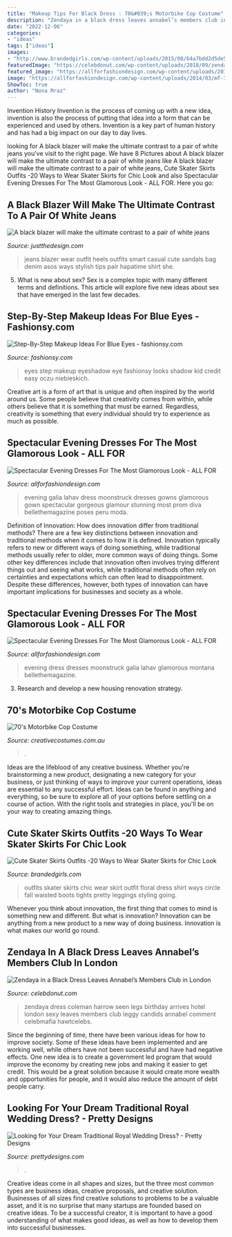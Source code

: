 ```yaml
---
title: "Makeup Tips For Black Dress : 70&#039;s Motorbike Cop Costume"
description: "Zendaya in a black dress leaves annabel’s members club in london"
date: "2022-12-06"
categories:
- "ideas"
tags: ["ideas"]
images:
- "http://www.brandedgirls.com/wp-content/uploads/2015/08/b4a7bdd2d5de5d6afbfb6386037559b0-686x1024.jpg"
featuredImage: "https://celebdonut.com/wp-content/uploads/2018/09/zendaya-in-a-black-dress-leaves-annabels-members-club-in-london-4-607x1024.jpg"
featured_image: "https://allforfashiondesign.com/wp-content/uploads/2014/03/mf-7-600x1220.jpg"
image: "https://allforfashiondesign.com/wp-content/uploads/2014/03/mf-31-600x1005.jpg"
ShowToc: true
author: "Nona Mraz"
---
```



Invention History
Invention is the process of coming up with a new idea, invention is also the process of putting that idea into a form that can be experienced and used by others. Invention is a key part of human history and has had a big impact on our day to day lives.

	

		
looking for A black blazer will make the ultimate contrast to a pair of white jeans you've visit to the right page. We have 8 Pictures about A black blazer will make the ultimate contrast to a pair of white jeans like A black blazer will make the ultimate contrast to a pair of white jeans, Cute Skater Skirts Outfits -20 Ways to Wear Skater Skirts for Chic Look and also Spectacular Evening Dresses For The Most Glamorous Look - ALL FOR. Here you go:
		
    
## A Black Blazer Will Make The Ultimate Contrast To A Pair Of White Jeans

<img loading=lazy src="https://www.justthedesign.com/wp-content/uploads/2016/05/White-Jeans-Outfits-14-e1489103179522.jpg" onerror="this.onerror=null;this.src='https://tse3.mm.bing.net/th?id=OIP.mF0vXzBTrHvfRGxgwg7UZAHaLJ&amp;pid=15.1';" alt="A black blazer will make the ultimate contrast to a pair of white jeans">

_Source: justthedesign.com_

>jeans blazer wear outfit heels outfits smart casual cute sandals bag denim asos ways stylish tips pair hapatime shirt she. 

	

5. What is new about sex?
Sex is a complex topic with many different terms and definitions. This article will explore five new ideas about sex that have emerged in the last few decades.

    
## Step-By-Step Makeup Ideas For Blue Eyes - Fashionsy.com

<img loading=lazy src="http://fashionsy.com/wp-content/uploads/2014/12/4ecdf42ac814179d33b1441373eb2f9b-630x849.jpg" onerror="this.onerror=null;this.src='https://tse3.mm.bing.net/th?id=OIP.Tyc86xTOfm4SBYx0J7M9CgHaJ-&amp;pid=15.1';" alt="Step-By-Step Makeup Ideas For Blue Eyes - fashionsy.com">

_Source: fashionsy.com_

>eyes step makeup eyeshadow eye fashionsy looks shadow kid credit easy oczu niebieskich. 

	

Creative art is a form of art that is unique and often inspired by the world around us. Some people believe that creativity comes from within, while others believe that it is something that must be earned. Regardless, creativity is something that every individual should try to experience as much as possible.

    
## Spectacular Evening Dresses For The Most Glamorous Look - ALL FOR

<img loading=lazy src="https://allforfashiondesign.com/wp-content/uploads/2014/03/mf-7-600x1220.jpg" onerror="this.onerror=null;this.src='https://tse3.mm.bing.net/th?id=OIP.b8n-RPfJm3FE9hA6fln7agHaPD&amp;pid=15.1';" alt="Spectacular Evening Dresses For The Most Glamorous Look - ALL FOR">

_Source: allforfashiondesign.com_

>evening galia lahav dress moonstruck dresses gowns glamorous gown spectacular gorgeous glamour stunning most prom diva bellethemagazine poses peru moda. 

	

Definition of Innovation: How does innovation differ from traditional methods?
There are a few key distinctions between innovation and traditional methods when it comes to how it is defined. Innovation typically refers to new or different ways of doing something, while traditional methods usually refer to older, more common ways of doing things. Some other key differences include that innovation often involves trying different things out and seeing what works, while traditional methods often rely on certainties and expectations which can often lead to disappointment. Despite these differences, however, both types of innovation can have important implications for businesses and society as a whole.

    
## Spectacular Evening Dresses For The Most Glamorous Look - ALL FOR

<img loading=lazy src="https://allforfashiondesign.com/wp-content/uploads/2014/03/mf-31-600x1005.jpg" onerror="this.onerror=null;this.src='https://tse4.mm.bing.net/th?id=OIP.dl729gWY_rFWcmN7CRPJegHaMZ&amp;pid=15.1';" alt="Spectacular Evening Dresses For The Most Glamorous Look - ALL FOR">

_Source: allforfashiondesign.com_

>evening dress dresses moonstruck galia lahav glamorous montana bellethemagazine. 

	

3. Research and develop a new housing renovation strategy.

    
## 70&#039;s Motorbike Cop Costume

<img loading=lazy src="https://www.creativecostumes.com.au/wp-content/uploads/2015/08/BCP_8568-768x1024.jpg" onerror="this.onerror=null;this.src='https://tse4.mm.bing.net/th?id=OIP.wtxwvq9HcFWrvATa2BnHEQHaJ4&amp;pid=15.1';" alt="70&#039;s Motorbike Cop Costume">

_Source: creativecostumes.com.au_

>. 

	

Ideas are the lifeblood of any creative business. Whether you're brainstorming a new product, designating a new category for your business, or just thinking of ways to improve your current operations, ideas are essential to any successful effort. Ideas can be found in anything and everything, so be sure to explore all of your options before settling on a course of action. With the right tools and strategies in place, you'll be on your way to creating amazing things.

    
## Cute Skater Skirts Outfits -20 Ways To Wear Skater Skirts For Chic Look

<img loading=lazy src="http://www.brandedgirls.com/wp-content/uploads/2015/08/b4a7bdd2d5de5d6afbfb6386037559b0-686x1024.jpg" onerror="this.onerror=null;this.src='https://tse3.mm.bing.net/th?id=OIP.s9qq-PQ6_XM8myEWkRbEjwHaLD&amp;pid=15.1';" alt="Cute Skater Skirts Outfits -20 Ways to Wear Skater Skirts for Chic Look">

_Source: brandedgirls.com_

>outfits skater skirts chic wear skirt outfit floral dress shirt ways circle fall waisted boots tights pretty leggings styling going. 

	

Whenever you think about innovation, the first thing that comes to mind is something new and different. But what is innovation? Innovation can be anything from a new product to a new way of doing business. Innovation is what makes our world go round.

    
## Zendaya In A Black Dress Leaves Annabel’s Members Club In London

<img loading=lazy src="https://celebdonut.com/wp-content/uploads/2018/09/zendaya-in-a-black-dress-leaves-annabels-members-club-in-london-4-607x1024.jpg" onerror="this.onerror=null;this.src='https://tse4.mm.bing.net/th?id=OIP.bjJgSI1gxr3VzV0g-lRtnwHaMf&amp;pid=15.1';" alt="Zendaya in a Black Dress Leaves Annabel’s Members Club in London">

_Source: celebdonut.com_

>zendaya dress coleman harrow seen legs birthday arrives hotel london sexy leaves members club leggy candids annabel comment celebmafia hawtcelebs. 

	

Since the beginning of time, there have been various ideas for how to improve society. Some of these ideas have been implemented and are working well, while others have not been successful and have had negative effects. One new idea is to create a government led program that would improve the economy by creating new jobs and making it easier to get credit. This would be a great solution because it would create more wealth and opportunities for people, and it would also reduce the amount of debt people carry.

    
## Looking For Your Dream Traditional Royal Wedding Dress? - Pretty Designs

<img loading=lazy src="http://www.prettydesigns.com/wp-content/uploads/2013/03/Traditional-Royal-Wedding-Dress-2013.jpg" onerror="this.onerror=null;this.src='https://tse2.mm.bing.net/th?id=OIP.0zCU73W0GF9p0-4U_SNOyQHaJ9&amp;pid=15.1';" alt="Looking for Your Dream Traditional Royal Wedding Dress? - Pretty Designs">

_Source: prettydesigns.com_

>. 

	

Creative ideas come in all shapes and sizes, but the three most common types are business ideas, creative proposals, and creative solution. Businesses of all sizes find creative solutions to problems to be a valuable asset, and it is no surprise that many startups are founded based on creative ideas. To be a successful creator, it is important to have a good understanding of what makes good ideas, as well as how to develop them into successful businesses.


